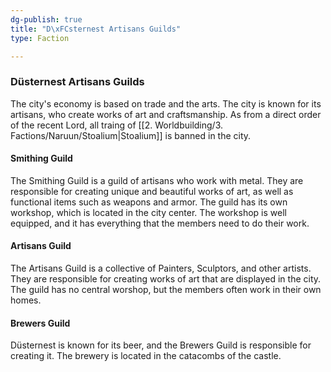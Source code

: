 ```yaml
---
dg-publish: true
title: "D\xFCsternest Artisans Guilds"
type: Faction

---
```






### Düsternest Artisans Guilds

The city's economy is based on trade and the arts. The city is known for its artisans, who create works of art and craftsmanship. As from a direct order of the recent Lord, all traing of [[2. Worldbuilding/3. Factions/Naruun/Stoalium\|Stoalium]] is banned in the city.

#### Smithing Guild

The Smithing Guild is a guild of artisans who work with metal. They are responsible for creating unique and beautiful works of art, as well as functional items such as weapons and armor.
The guild has its own workshop, which is located in the city center. The workshop is well equipped, and it has everything that the members need to do their work.

#### Artisans Guild

The Artisans Guild is a collective of Painters, Sculptors, and other artists. They are responsible for creating works of art that are displayed in the city.
The guild has no central worshop, but the members often work in their own homes.

#### Brewers Guild

Düsternest is known for its beer, and the Brewers Guild is responsible for creating it. The brewery is located in the catacombs of the castle.